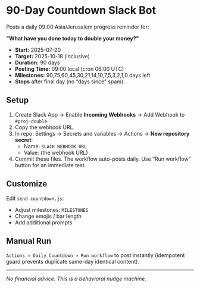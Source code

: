 # 90-Day Countdown Slack Bot

Posts a daily 09:00 Asia/Jerusalem progress reminder for:

**"What have you done today to double your money?"**

- **Start:** 2025-07-20
- **Target:** 2025-10-18 (inclusive)
- **Duration:** 90 days
- **Posting Time:** 09:00 local (cron 06:00 UTC)
- **Milestones:** 90,75,60,45,30,21,14,10,7,5,3,2,1,0 days left
- **Stops** after final day (no “days since” spam).

## Setup

1. Create Slack App → Enable **Incoming Webhooks** → Add Webhook to `#proj-double`.
2. Copy the webhook URL.
3. In repo: Settings → Secrets and variables → Actions → **New repository secret**:
   - Name: `SLACK_WEBHOOK_URL`
   - Value: (the webhook URL)
4. Commit these files. The workflow auto-posts daily. Use “Run workflow” button for an immediate test.

## Customize

Edit `send-countdown.js`:
- Adjust milestones: `MILESTONES`
- Change emojis / bar length
- Add additional prompts

## Manual Run

`Actions → Daily Countdown → Run workflow` to post instantly (idempotent guard prevents duplicate same-day identical content).

---

_No financial advice. This is a behavioral nudge machine._